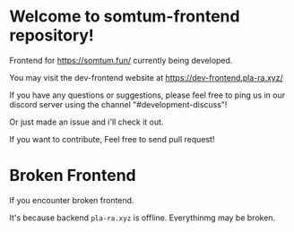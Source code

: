 # Welcome to somtum-frontend repository!

Frontend for https://somtum.fun/ currently being developed.

You may visit the dev-frontend website at https://dev-frontend.pla-ra.xyz/

If you have any questions or suggestions, please feel free to ping us in our discord server using the channel "#development-discuss"!

Or just made an issue and i'll check it out.

If you want to contribute, Feel free to send pull request!

# Broken Frontend

If you encounter broken frontend.

It's because backend `pla-ra.xyz`  is offline. Everythinmg may be broken.
